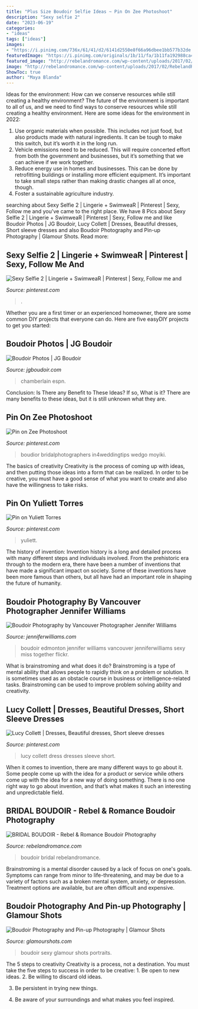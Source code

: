 ```yaml
---
title: "Plus Size Boudoir Selfie Ideas ~ Pin On Zee Photoshoot"
description: "Sexy selfie 2"
date: "2023-06-19"
categories:
- "ideas"
tags: ["ideas"]
images:
- "https://i.pinimg.com/736x/61/41/d2/6141d2550e8f66a96dbee1bb577b32de.jpg"
featuredImage: "https://i.pinimg.com/originals/1b/11/fa/1b11fa192988ca4a47dbab1c4b5a85f4.jpg"
featured_image: "http://rebelandromance.com/wp-content/uploads/2017/02/RebelandRomance_SaraJ-22-1.jpg"
image: "http://rebelandromance.com/wp-content/uploads/2017/02/RebelandRomance_SaraJ-22-1.jpg"
ShowToc: true
author: "Maya Blanda"
---
```



Ideas for the environment: How can we conserve resources while still creating a healthy environment?
The future of the environment is important to all of us, and we need to find ways to conserve resources while still creating a healthy environment. Here are some ideas for the environment in 2022: 
1. Use organic materials when possible. This includes not just food, but also products made with natural ingredients. It can be tough to make this switch, but it’s worth it in the long run. 
2. Vehicle emissions need to be reduced. This will require concerted effort from both the government and businesses, but it’s something that we can achieve if we work together. 
3. Reduce energy use in homes and businesses. This can be done by retrofitting buildings or installing more efficient equipment. It’s important to take small steps rather than making drastic changes all at once, though. 
4. Foster a sustainable agriculture industry.

	

		
searching about Sexy Selfie 2 | Lingerie + SwimweaR | Pinterest | Sexy, Follow me and you've came to the right place. We have 8 Pics about Sexy Selfie 2 | Lingerie + SwimweaR | Pinterest | Sexy, Follow me and like Boudoir Photos | JG Boudoir, Lucy Collett | Dresses, Beautiful dresses, Short sleeve dresses and also Boudoir Photography and Pin-up Photography | Glamour Shots. Read more:
		
    
## Sexy Selfie 2 | Lingerie + SwimweaR | Pinterest | Sexy, Follow Me And

<img loading=lazy src="https://s-media-cache-ak0.pinimg.com/736x/42/c2/58/42c2585f2bd1322c0dea29a6f91bdc80.jpg" onerror="this.onerror=null;this.src='https://tse4.mm.bing.net/th?id=OIP.5zHcU3G_v_eMnzRBhX7s3AHaJ8&amp;pid=15.1';" alt="Sexy Selfie 2 | Lingerie + SwimweaR | Pinterest | Sexy, Follow me and">

_Source: pinterest.com_

>. 

	

Whether you are a first timer or an experienced homeowner, there are some common DIY projects that everyone can do. Here are five easyDIY projects to get you started:

    
## Boudoir Photos | JG Boudoir

<img loading=lazy src="https://images.squarespace-cdn.com/content/v1/529d75e6e4b0d1126672ee40/1571621999491-167XQMN8IU1LWUHU99KZ/_MG_2787-Edit.jpg" onerror="this.onerror=null;this.src='https://tse1.mm.bing.net/th?id=OIP.E-ljEPYBHurExywiSeyPFAHaLH&amp;pid=15.1';" alt="Boudoir Photos | JG Boudoir">

_Source: jgboudoir.com_

>chamberlain espn. 

	

Conclusion: Is There any Benefit to These Ideas? If so, What is it?
There are many benefits to these ideas, but it is still unknown what they are.

    
## Pin On Zee Photoshoot

<img loading=lazy src="https://i.pinimg.com/736x/60/e9/98/60e99851710b7674a7ee21850c054e27.jpg" onerror="this.onerror=null;this.src='https://tse2.mm.bing.net/th?id=OIP.Tj2CDf59UGiulsXF-A0AggAAAA&amp;pid=15.1';" alt="Pin on Zee Photoshoot">

_Source: pinterest.com_

>boudior bridalphotographers in4weddingtips wedgo moyiki. 

	

The basics of creativity
Creativity is the process of coming up with ideas, and then putting those ideas into a form that can be realized. In order to be creative, you must have a good sense of what you want to create and also have the willingness to take risks.

    
## Pin On Yuliett Torres

<img loading=lazy src="https://i.pinimg.com/736x/61/41/d2/6141d2550e8f66a96dbee1bb577b32de.jpg" onerror="this.onerror=null;this.src='https://tse4.mm.bing.net/th?id=OIP.Yh2J7n-JPND4-TM4mn86tgHaI2&amp;pid=15.1';" alt="Pin on Yuliett Torres">

_Source: pinterest.com_

>yuliett. 

	

The history of invention:
Invention history is a long and detailed process with many different steps and individuals involved. From the prehistoric era through to the modern era, there have been a number of inventions that have made a significant impact on society. Some of these inventions have been more famous than others, but all have had an important role in shaping the future of humanity.

    
## Boudoir Photography By Vancouver Photographer Jennifer Williams

<img loading=lazy src="http://jenniferwilliams.com/wp-content/uploads/2013/08/boudoir-vancouver-jennifer-williams-0001.png" onerror="this.onerror=null;this.src='https://tse1.mm.bing.net/th?id=OIP.kz0G0NQE3V08lKKBFPBw5QAAAA&amp;pid=15.1';" alt="Boudoir Photography by Vancouver Photographer Jennifer Williams">

_Source: jenniferwilliams.com_

>boudoir edmonton jennifer williams vancouver jenniferwilliams sexy miss together flickr. 

	

What is brainstroming and what does it do?
Brainstroming is a type of mental ability that allows people to rapidly think on a problem or solution. It is sometimes used as an obstacle course in business or intelligence-related tasks. Brainstroming can be used to improve problem solving ability and creativity.

    
## Lucy Collett | Dresses, Beautiful Dresses, Short Sleeve Dresses

<img loading=lazy src="https://i.pinimg.com/originals/1b/11/fa/1b11fa192988ca4a47dbab1c4b5a85f4.jpg" onerror="this.onerror=null;this.src='https://tse4.mm.bing.net/th?id=OIP.n0BENWRKkVxCv43NHoVpIwHaLI&amp;pid=15.1';" alt="Lucy Collett | Dresses, Beautiful dresses, Short sleeve dresses">

_Source: pinterest.com_

>lucy collett dress dresses sleeve short. 

	

When it comes to invention, there are many different ways to go about it. Some people come up with the idea for a product or service while others come up with the idea for a new way of doing something. There is no one right way to go about invention, and that’s what makes it such an interesting and unpredictable field.

    
## BRIDAL BOUDOIR - Rebel &amp; Romance Boudoir Photography

<img loading=lazy src="http://rebelandromance.com/wp-content/uploads/2017/02/RebelandRomance_SaraJ-22-1.jpg" onerror="this.onerror=null;this.src='https://tse1.mm.bing.net/th?id=OIP.5kFR5sgm-5q7bgKEfK1mKQHaLr&amp;pid=15.1';" alt="BRIDAL BOUDOIR - Rebel &amp; Romance Boudoir Photography">

_Source: rebelandromance.com_

>boudoir bridal rebelandromance. 

	

Brainstroming is a mental disorder caused by a lack of focus on one's goals. Symptoms can range from minor to life-threatening, and may be due to a variety of factors such as a broken mental system, anxiety, or depression. Treatment options are available, but are often difficult and expensive.

    
## Boudoir Photography And Pin-up Photography | Glamour Shots

<img loading=lazy src="https://glamourshots.com/wp-content/uploads/2015/08/Samplea-e1440454801771-800x600.jpg" onerror="this.onerror=null;this.src='https://tse2.mm.bing.net/th?id=OIP.XohIfQwVMbjQ2Vr2283DbwHaFj&amp;pid=15.1';" alt="Boudoir Photography and Pin-up Photography | Glamour Shots">

_Source: glamourshots.com_

>boudoir sexy glamour shots portraits. 

	

The 5 steps to creativity
Creativity is a process, not a destination. You must take the five steps to success in order to be creative: 1. Be open to new ideas.
2. Be willing to discard old ideas.

3. Be persistent in trying new things.

4. Be aware of your surroundings and what makes you feel inspired.


